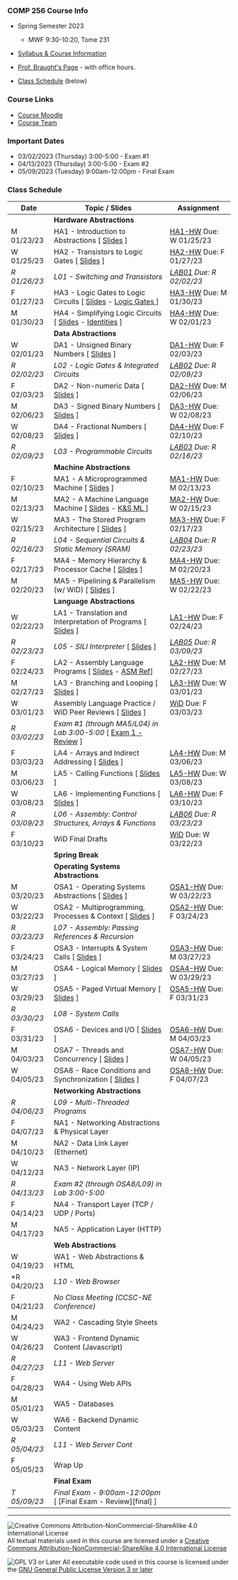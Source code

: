 ### COMP 256 Course Info
- Spring Semester 2023
  - MWF 9:30-10:20, Tome 231

- [Syllabus & Course Information](./syllabus.md)
- [Prof. Braught's Page](http://users.dickinson.edu/~braught/) - with office hours.
- [Class Schedule](#class-schedule) (below)

### Course Links

- [Course Moodle](https://lms.dickinson.edu/course/view.php?id=49856)
- [Course Team](https://teams.microsoft.com/l/team/19%3aLk175vaEncYObscYyzRIcIjgJjv7ooSfPRX-ZZZ6syY1%40thread.tacv2/conversations?groupId=7ae849d8-cd74-42f8-a922-455c34d06936&tenantId=6232b055-76b9-4c13-9b88-b562ae7db6fb)

<!--
- TinkerCAD
  - Use the link in Moodle to access our course directly.
  - Your "nickname" for login is your Dickinson username.
-->

<!--
- The Knob & Switch Computer
  - [The Datapath](https://dickinson-comp256.github.io/Knob-And-Switch-Computer/datapath.html)
  - [The Datapath & Memory](https://dickinson-comp256.github.io/Knob-And-Switch-Computer/dpandmem.html)
  - [Microprogram Machine](https://dickinson-comp256.github.io/Knob-And-Switch-Computer/micromachine.html)
  - [Machine Language Machine](https://dickinson-comp256.github.io/Knob-And-Switch-Computer/machine.html)
  - [Knob & Switch Assembly/Machine Language Reference](https://dickinson-comp256.github.io/Knob-And-Switch-Computer/instructions.html)
-->

<!--
- Assembler & Machine Simulator
  - [Assembly Language Reference Card](https://dickinson-comp256/AsmMachine/machine/bin/asm-ref.html)
  - [Assembler.jar](https://github.com/dickinson-comp256/AsmMachine/raw/main/Assembler/bin/Assembler.jar)
  - [Machine.jar](https://github.com/dickinson-comp256/AsmMachine/raw/main/Machine/bin/Machine.jar)
-->

### Important Dates

- 03/02/2023 (Thursday) 3:00-5:00 - Exam #1
- 04/13/2023 (Thursday) 3:00-5:00 - Exam #2
- 05/09/2023 (Tuesday) 9:00am-12:00pm - Final Exam

### Class Schedule

Date         | Topic / Slides                                                                    | Assignment
------------ | --------------------------------------------------------------------------------- | --------------
             | **Hardware Abstractions**                                                         |
 M 01/23/23  |  HA1 - Introduction to Abstractions                 [ [Slides][HA-s1] ]           |  [HA1-HW][HA-hw1] Due: W 01/25/23
 W 01/25/23  |  HA2 - Transistors to Logic Gates                   [ [Slides][HA-s2] ]           |  [HA2-HW][HA-hw2] Due: F 01/27/23
*R 01/26/23* | *L01 - Switching and Transistors*                                                 | *[LAB01][l01]  Due: R 02/02/23*
 F 01/27/23  |  HA3 - Logic Gates to Logic Circuits [ [Slides][HA-s3] - [ Logic Gates ][HA-LG] ] |  [HA3-HW][HA-hw3] Due: M 01/30/23
 M 01/30/23  |  HA4 - Simplifying Logic Circuits [ [Slides][HA-s4] - [ Identities][HA-BI] ]      |  [HA4-HW][HA-hw4] Due: W 02/01/23
             | **Data Abstractions**                                                             |
 W 02/01/23  |  DA1 - Unsigned Binary Numbers                      [ [Slides][DA-s1] ]           |  [DA1-HW][DA-hw1] Due: F 02/03/23
*R 02/02/23* | *L02 - Logic Gates & Integrated Circuits*                                         | *[LAB02][l02] Due: R 02/09/23* 
 F 02/03/23  |  DA2 - Non-numeric Data                             [ [Slides][DA-s2] ]           |  [DA2-HW][DA-hw2] Due: M 02/06/23
 M 02/06/23  |  DA3 - Signed Binary Numbers                        [ [Slides][DA-s3] ]           |  [DA3-HW][DA-hw3] Due: W 02/08/23
 W 02/08/23  |  DA4 - Fractional Numbers                           [ [Slides][DA-s4] ]           |  [DA4-HW][DA-hw4] Due: F 02/10/23
*R 02/09/23* | *L03 - Programmable Circuits*                                                     | *[LAB03][l03] Due: R 02/16/23*
             | **Machine Abstractions**                                                          |
 F 02/10/23  |  MA1 - A Microprogrammed Machine                     [ [Slides][MA-s1] ]          |  [MA1-HW][MA-hw1] Due: M 02/13/23
 M 02/13/23  |  MA2 - A Machine Language Machine [ [Slides][MA-s2] - [ K&S ML ][MA-ML-REF] ]     |  [MA2-HW][MA-hw2] Due: W 02/15/23
 W 02/15/23  |  MA3 - The Stored Program Architecture               [ [Slides][MA-s3] ]          |  [MA3-HW][MA-hw3] Due: F 02/17/23
*R 02/16/23* | *L04 - Sequential Circuits & Static Memory (SRAM)*                                | *[LAB04][l04] Due: R 02/23/23*
 F 02/17/23  |  MA4 - Memory Hierarchy & Processor Cache            [ [Slides][MA-s4] ]          |  [MA4-HW][MA-hw4] Due: M 02/20/23
 M 02/20/23  |  MA5 - Pipelining & Parallelism (w/ WiD)             [ [Slides][MA-s5] ]          |  [MA5-HW][MA-hw5] Due: W 02/22/23
             | **Language Abstractions**                                                         |
 W 02/22/23  |  LA1 - Translation and Interpretation of Programs    [ [Slides][LA-s1] ]          |  [LA1-HW][LA-hw1] Due: F 02/24/23
*R 02/23/23* | *L05 - SILI Interpreter*                             [ [Slides][L05-s] ]          | *[LAB05][l05] Due: R 03/09/23*
 F 02/24/23  |  LA2 - Assembly Language Programs  [ [Slides][LA-s2] - [ASM Ref][LA-asm]]         |  [LA2-HW][LA-hw2] Due: M 02/27/23
 M 02/27/23  |  LA3 - Branching and Looping                         [ [Slides][LA-s3] ]          |  [LA3-HW][LA-hw3] Due: W 03/01/23
 W 03/01/23  |  Assembly Language Practice / WiD Peer Reviews       [ [Slides][LA-pr1] ]         |  [WiD][WiDPR] Due: F 03/03/23
*R 03/02/23* | *Exam #1 (through MA5/L04) in Lab 3:00-5:00*       [ [Exam 1 - Review][ex1] ]     | 
 F 03/03/23  |  LA4 - Arrays and Indirect Addressing                [ [Slides][LA-s4] ]          |  [LA4-HW][LA-hw4] Due: M 03/06/23
 M 03/06/23  |  LA5 - Calling Functions                             [ [Slides][LA-s5] ]          |  [LA5-HW][LA-hw5] Due: W 03/08/23
 W 03/08/23  |  LA6 - Implementing Functions                        [ [Slides][LA-s6] ]          |  [LA6-HW][LA-hw6] Due: F 03/10/23
*R 03/09/23* | *L06 - Assembly: Control Structures, Arrays & Functions*                          | *[LAB06][l06] Due: R 03/23/23*
 F 03/10/23  |  WiD Final Drafts                                                                 |  [WiD][WiDFD] Due: W 03/22/23
             | **Spring Break**                                                                  |
             | **Operating Systems Abstractions**                                                |
 M 03/20/23  |  OSA1 - Operating Systems Abstractions               [ [Slides][OSA-s1] ]         |  [OSA1-HW][OSA-hw1] Due: W 03/22/23
 W 03/22/23  |  OSA2 - Multiprogramming, Processes & Context        [ [Slides][OSA-s2] ]         |  [OSA2-HW][OSA-hw2] Due: F 03/24/23 
*R 03/23/23* | *L07 - Assembly: Passing References & Recursion*                                   | <!--*[LAB07]]l07] Due: R 03/30/23*-->
 F 03/24/23  |  OSA3 - Interrupts & System Calls                    [ [Slides][OSA-s3] ]         |  [OSA3-HW][OSA-hw3] Due: M 03/27/23
 M 03/27/23  |  OSA4 - Logical Memory                               [ [Slides][OSA-s4] ]         |  [OSA4-HW][OSA-hw4] Due: W 03/29/23
 W 03/29/23  |  OSA5 - Paged Virtual Memory                         [ [Slides][OSA-s5] ]         |  [OSA5-HW][OSA-hw5] Due: F 03/31/23
*R 03/30/23* | *L08 - System Calls*                                                              | <!--*[LAB08][l08] Due: R 04/13/23*-->
 F 03/31/23  |  OSA6 - Devices and I/O                              [ [Slides][OSA-s6] ]         |  [OSA6-HW][OSA-hw6] Due: M 04/03/23
 M 04/03/23  |  OSA7 - Threads and Concurrency                      [ [Slides][OSA-s7] ]         |  [OSA7-HW][OSA-hw7] Due: W 04/05/23
 W 04/05/23  |  OSA8 - Race Conditions and Synchronization          [ [Slides][OSA-s8] ]         |  [OSA8-HW][OSA-hw8] Due: F 04/07/23
             | **Networking Abstractions**                                                       |
*R 04/06/23* | *L09 - Multi-Threaded Programs*                                                   | <!--*[LAB09][l09] Due: R 04/20/23*-->
 F 04/07/23  |  NA1 - Networking Abstractions & Physical Layer      <!--[ [Slides][NA-s1] ]-->   |  <!--[NA1-HW][NA-hw1] Due: M 04/10/23-->
 M 04/10/23  |  NA2 - Data Link Layer (Ethernet)                    <!--[ [Slides][NA-s2] ]-->   |  <!--[NA2-HW][NA-hw2] Due: W 04/12/23-->
 W 04/12/23  |  NA3 - Network Layer (IP)                            <!--[ [Slides][NA-s3] ]-->   |  <!--[NA3-HW][NA-hw3] Due: F 04/14/23-->
*R 04/13/23* | *Exam #2 (through OSA8/L09) in Lab 3:00-5:00*<!--[ [Exam 2 - Review][ex2] ]-->     | 
 F 04/14/23  |  NA4 - Transport Layer (TCP / UDP / Ports)           <!--[ [Slides][NA-s4] ]-->   |  <!--[NA4-HW][NA-hw4] Due: M 04/17/23-->
 M 04/17/23  |  NA5 - Application Layer (HTTP)                      <!--[ [Slides][NA-s5] ]-->   |  <!--[NA5-HW][NA-hw5] Due: W 04/19/23-->
             | **Web Abstractions**                                                              |
 W 04/19/23  |  WA1 - Web Abstractions & HTML                       <!--[ [Slides][WA-s1] ]-->   |  <!--[WA1-HW][WA-hw1] Due: F 04/21/23-->
*R 04/20/23  | *L10 - Web Browser*                                                               | <!--*[LAB10][l10] Due: R 04/27/23*-->
 F 04/21/23  |  *No Class Meeting (CCSC-NE Conference)*                                          |
 M 04/24/23  |  WA2 - Cascading Style Sheets                        <!--[ [Slides][WA-s2] ]-->   |  <!--[WA2-HW][WA-hw2] ] Due: W 04/26/23-->
 W 04/26/23  |  WA3 - Frontend Dynamic Content (Javascript)         <!--[ [Slides][WA-s3] ]-->   |  <!--[WA3-HW][WA-hw3] ] Due: F 04/28/23-->
*R 04/27/23* | *L11 - Web Server*                                                                | <!--*[LAB11][l11] Due: R 05/04/23*-->
 F 04/28/23  |  WA4 - Using Web APIs                                <!--[ [Slides][WA-s4] ]-->   |  <!--[WA4-HW][WA-hw4] ] Due: M 05/01/23-->
 M 05/01/23  |  WA5 - Databases                                     <!--[ [Slides][WA-s5] ]-->   |  <!--[WA5-HW][WA-hw5] ] Due: W 05/03/23-->
 W 05/03/23  |  WA6 - Backend Dynamic Content                       <!--[ [Slides][WA-s6] ]-->   |  <!--[WA6-HW][WA-hw6] ] Due: F 05/05/23-->
*R 05/04/23* | *L11 - Web Server Cont*                                                           |
 F 05/05/23  |        Wrap Up                                       <!--[ [Slides][TheEnd] ]-->  |  
             | **Final Exam**                                                                    |
*T 05/09/23* | *Final Exam - 9:00am-12:00pm*         [ [Final Exam - Review][final] ]            |


[HA-s1]: materials/01-HardwareAbstractions/HA1-S-Abstractions.pptx
[HA-hw1]: materials/01-HardwareAbstractions/HA1-A-Abstractions.docx
[HA-s2]: materials/01-HardwareAbstractions/HA2-S-TransistorsToGates.pptx
[HA-hw2]: materials/01-HardwareAbstractions/HA2-A-TransistorsToGates.docx
[HA-s3]: materials/01-HardwareAbstractions/HA3-S-GatesToCircuits.pptx
[HA-LG]: materials/01-HardwareAbstractions/HA3-S-LogicGates.pdf
[HA-hw3]: materials/01-HardwareAbstractions/HA3-A-GatesToCircuits.docx
[HA-s4]: materials/01-HardwareAbstractions/HA4-S-LogicSimplification.pptx
[HA-BI]: materials/01-HardwareAbstractions/HA4-S-BooleanIdentities.pdf
[HA-hw4]: materials/01-HardwareAbstractions/HA4-A-LogicSimplification.docx

[DA-s1]: materials/02-DataAbstractions/DA1-S-UnsignedBinary.pptx
[DA-hw1]: materials/02-DataAbstractions/DA1-A-UnsignedBinary.docx
[DA-s2]: materials/02-DataAbstractions/DA2-S-NonNumericData.pptx
[DA-hw2]: materials/02-DataAbstractions/DA2-A-NonNumericData.docx
[DA-s3]: materials/02-DataAbstractions/DA3-S-SignedBinary.pptx
[DA-hw3]: materials/02-DataAbstractions/DA3-A-SignedBinary.docx
[DA-s4]: materials/02-DataAbstractions/DA4-S-FractionalNumbers.pptx
[DA-hw4]: materials/02-DataAbstractions/DA4-A-FractionalNumbers.docx 

[MA-s1]: materials/03-MachineAbstractions/MA1-S-MicroProgram.pptx
[MA-hw1]: materials/03-MachineAbstractions/MA1-A-MicroProgram.docx
[MA-s2]: materials/03-MachineAbstractions/MA2-S-MachineLanguage.pptx
[MA-ML-REF]: materials/03-MachineAbstractions/MA-MachineLanguageRef.pdf
[MA-hw2]: materials/03-MachineAbstractions/MA2-A-MachineLanguage.docx
[MA-s3]: materials/03-MachineAbstractions/MA3-S-StoredProgram.pptx
[MA-hw3]: materials/03-MachineAbstractions/MA3-A-StoredProgram.docx
[MA-s4]: materials/03-MachineAbstractions/MA4-S-MemoryAndCache.pptx
[MA-hw4]: materials/03-MachineAbstractions/MA4-A-MemoryAndCache.docx
[MA-s5]: materials/03-MachineAbstractions/MA5-S-ParallelismPipelining.pptx
[MA-hw5]: materials/03-MachineAbstractions/MA5-A-ParallelismPipelining.docx

[LA-s1]: materials/04-LanguageAbstractions/LA1-S-TranslationInterpretation.pptx
[LA-hw1]: materials/04-LanguageAbstractions/LA1-A-TranslationInterpretation.docx
[LA-s2]: materials/04-LanguageAbstractions/LA2-S-Assembly.pptx
[LA-hw2]: materials/04-LanguageAbstractions/LA2-A-Assembly.docx
[LA-asm]: materials/04-LanguageAbstractions/LA-AsmReference.pdf
[LA-s3]: materials/04-LanguageAbstractions/LA3-S-BranchingLooping.pptx
[LA-hw3]: materials/04-LanguageAbstractions/LA3-A-BranchingLooping.docx
[LA-pr1]: materials/04-LanguageAbstractions/LA-Practice1-S-AsmActivities.pptx
[WiDPR]: materials/WiDPeerFeedback.docx
[LA-s4]: materials/04-LanguageAbstractions/LA4-S-IndirectAddressing.pptx
[LA-hw4]: materials/04-LanguageAbstractions/LA4-A-IndirectAddressing.docx
[LA-s5]: materials/04-LanguageAbstractions/LA5-S-CallingFunctions.pptx
[LA-hw5]: materials/04-LanguageAbstractions/LA5-A-CallingFunctions.docx
[LA-s6]: materials/04-LanguageAbstractions/LA6-S-ImplementingFunctions.pptx
[LA-hw6]: materials/04-LanguageAbstractions/LA6-A-ImplementingFunctions.docx
[WiDFD]: materials/WiDFinalDraft.docx

[OSA-s1]: materials/05-OperatingSystemsAbstractions/OSA1-S-OSAbstractions.pptx
[OSA-hw1]: materials/05-OperatingSystemsAbstractions/OSA1-A-OSAbstractions.docx
[OSA-s2]: materials/05-OperatingSystemsAbstractions/OSA2-S-Processes.pptx
[OSA-hw2]: materials/05-OperatingSystemsAbstractions/OSA2-A-Processes.docx
[OSA-s3]: materials/05-OperatingSystemsAbstractions/OSA3-S-Interrupts.pptx
[OSA-hw3]: materials/05-OperatingSystemsAbstractions/OSA3-A-Interrupts.docx
[OSA-s4]: materials/05-OperatingSystemsAbstractions/OSA4-S-LogicalMemory.pptx
[OSA-hw4]: materials/05-OperatingSystemsAbstractions/OSA4-A-LogicalMemory.docx
[OSA-s5]: materials/05-OperatingSystemsAbstractions/OSA5-S-VirtualMemory.pptx
[OSA-hw5]: materials/05-OperatingSystemsAbstractions/OSA5-A-VirtualMemory.docx
[OSA-s6]: materials/05-OperatingSystemsAbstractions/OSA6-S-IOFileSystems.pptx
[OSA-hw6]: materials/05-OperatingSystemsAbstractions/OSA6-A-IOFileSystems.docx
[OSA-s7]: materials/05-OperatingSystemsAbstractions/OSA7-S-Threads.pptx
[OSA-hw7]: materials/05-OperatingSystemsAbstractions/OSA7-A-Threads.docx
[OSA-s8]: materials/05-OperatingSystemsAbstractions/OSA8-S-RaceConditions.pptx
[OSA-hw8]: materials/05-OperatingSystemsAbstractions/OSA8-A-RaceConditions.docx

<!--
[ex2]: materials/Exam2Review.docx

[NA-s1]: ???
[NA-hw1]: ???
[NA-s2]: ???
[NA-hw2]: ???
[NA-s3]: ???
[NA-hw3]: ???
[NA-s4]: ???
[NA-hw4]: ???
[NA-s5]: ???
[NA-hw5]: ???

[WA-s1]: materials/07-WebAbstractions/WA1-S-WebAbstractions.pptx
[WA-hw1]: materials/07-WebAbstractions/WA1-A-WebAbstractions.docx
[WA-s2]: materials/07-WebAbstractions/WA2-S-CSS.pptx
[WA-hw2]: materials/07-WebAbstractions/WA2-A-CSS.docx
[WA-s3]: materials/07-WebAbstractions/WA3-S-JavaScript.pptx
[WA-hw3]: materials/07-WebAbstractions/WA3-A-JavaScript.docx
[WA-s4]: materials/07-WebAbstractions/WA4-S-WebAPIs.pptx
[WA-hw4]: materials/07-WebAbstractions/WA4-A-WebAPIs.docx
[WA-s5]: materials/07-WebAbstractions/WA5-S-Databases.pptx
[WA-hw5]: materials/07-WebAbstractions/WA5-A-Databases.docx
[WA-s6]: materials/07-WebAbstractions/WA6-S-BackEndDynamic.pptx
[WA-hw6]: materials/07-WebAbstractions/WA6-A-BackEndDynamic.docx

[final]: materials/FinalExamReview.docx
[TheEnd]: materials/39-S-WrapUp.pptx
-->

[l01]: materials/Labs/L01-A-Switching.docx
[l02]: materials/Labs/L02-A-GatesIC.docx
[l03]: materials/Labs/L03-A-ProgCircuits.docx
[l04]: materials/Labs/L04-A-SeqCircuitsSRAM.docx
[l05-s]: materials/Labs/L05-S-Interpreter.pptx
[l05]: materials/Labs/L05-A-Interpreter.docx
[ex1]: materials/Exam1Review.docx
[l06]: materials/Labs/L06-A-Assembly1.docx

<!--


[l07]: materials/Labs/L07-A-AssemblyFuncs.docx
[l08]: ???
[l09]: ???
[l10]: ???
[l11]: materials/Labs/L11-A-WebServer.docx
-->
___

![Creative Commons Attribution-NonCommercial-ShareAlike 4.0 International License](https://i.creativecommons.org/l/by-nc-sa/4.0/88x31.png "Creative Commons Attribution-NonCommercial-ShareAlike 4.0 International License") All textual materials used in this course are licensed under a [Creative Commons Attribution-NonCommercial-ShareAlike 4.0 International License](http://creativecommons.org/licenses/by-nc-sa/4.0/)

![GPL V3 or Later](https://www.gnu.org/graphics/gplv3-or-later-sm.png "GPL V3 or later") All executable code used in this course is licensed under the [GNU General Public License Version 3 or later](https://www.gnu.org/licenses/gpl.txt)
